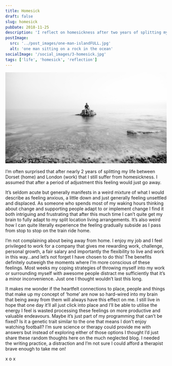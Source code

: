 ```yaml
---
title: Homesick
draft: false
slug: homesick
pubDate: 2018-11-25
description: 'I reflect on homesickness after two years of splitting my life between Dorset and London, discussing the persistent feelings of anxiety and displacement.'
postImage:
  src: '../post_images/one-man-islandFULL.jpg'
  alt: 'one man sitting on a rock in the ocean'
socialImage: '/social_images/3-homesick.jpg'
tags: ['life', 'homesick', 'reflection']
---
```


![Stuart sat on a rock out at sea](../post_images/one-man-islandFULL.jpg)

I’m often surprised that after nearly 2 years of splitting my life between Dorset (home) and London (work) that I still suffer from homesickness. I assumed that after a period of adjustment this feeling would just go away.

It’s seldom acute but generally manifests in a weird mixture of what I would describe as feeling anxious, a little down and just generally feeling unsettled and displaced. As someone who spends most of my waking hours thinking about change and supporting people adapt to or implement change I find it both intriguing and frustrating that after this much time I can’t quite get my brain to fully adapt to my split location living arrangements. It’s also weird how I can quite literally experience the feeling gradually subside as I pass from stop to stop on the train ride home.

I’m not complaining about being away from home. I enjoy my job and I feel privileged to work for a company that gives me rewarding work, challenge, personal growth, a fair salary and importantly the flexibility to live and work in this way…and let’s not forget I have chosen to do this! The benefits definitely outweigh the moments where I’m more conscious of these feelings. Most weeks my coping strategies of throwing myself into my work or surrounding myself with awesome people distract me sufficiently that it’s a minor inconvenience. Just one I thought wouldn’t last this long.

It makes me wonder if the heartfelt connections to place, people and things that make up my concept of ‘home’ are now so hard-wired into my brain that being away from them will always have this effect on me. I still live in hope that one day it’ll all just click into place and I’ll be able to utilise the energy I feel is wasted processing these feelings on more productive and valuable endeavours. Maybe it’s just part of my programming that can’t be fixed? Is it a genetic trait similar to the one that means I don’t enjoy watching football? I’m sure science or therapy could provide me with answers but instead of exploring either of those options I thought I’d just share these random thoughts here on the much neglected blog. I needed the writing practice, a distraction and I’m not sure I could afford a therapist brave enough to take me on!

x o x
